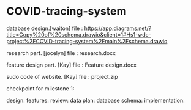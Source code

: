 # COVID-tracing-system

database design.[waiton]
 file : https://app.diagrams.net/?title=Copy%20of%20schema.drawio&client=1#Hs1-wdc-project%2FCOVID-tracing-system%2Fmain%2Fschema.drawio


research part. [jocelyn]
 file : research.docx
 
feature design part. [Kay]
 file : Feature design.docx 

sudo code of website. [Kay]
 file : project.zip 

checkpoint for milestone 1:

design:
features:
review:
data plan:
database schema:
implementation:
